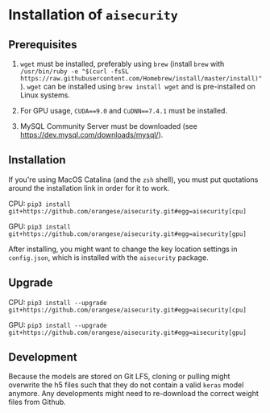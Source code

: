 # Installation of `aisecurity`

## Prerequisites

1. `wget` must be installed, preferably using `brew` (install `brew` with `/usr/bin/ruby -e "$(curl -fsSL https://raw.githubusercontent.com/Homebrew/install/master/install)"`). `wget` can be installed using `brew install wget` and is pre-installed on Linux systems.

2. For GPU usage, `CUDA==9.0` and `CuDNN==7.4.1` must be installed.

3. MySQL Community Server must be downloaded (see https://dev.mysql.com/downloads/mysql/).

## Installation

If you're using MacOS Catalina (and the `zsh` shell), you must put quotations around the installation link
in order for it to work.

CPU: `pip3 install git+https://github.com/orangese/aisecurity.git#egg=aisecurity[cpu]`

GPU: `pip3 install git+https://github.com/orangese/aisecurity.git#egg=aisecurity[gpu]`

After installing, you might want to change the key location settings in `config.json`, which is installed with the `aisecurity` package.

## Upgrade

CPU: `pip3 install --upgrade git+https://github.com/orangese/aisecurity.git#egg=aisecurity[cpu]`

GPU: `pip3 install --upgrade git+https://github.com/orangese/aisecurity.git#egg=aisecurity[gpu]`

## Development

Because the models are stored on Git LFS, cloning or pulling might overwrite the h5 files such that they do not contain a valid `keras` model anymore. Any developments might need to re-download the correct weight files from Github.
